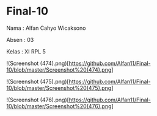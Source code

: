 # Final-10

Nama : Alfan Cahyo Wicaksono 

Absen : 03

Kelas : XI RPL 5

!(Screenshot (474).png)[https://github.com/Alfan11/Final-10/blob/master/Screenshot%20(474).png]
<br>


!(Screenshot (475).png)[https://github.com/Alfan11/Final-10/blob/master/Screenshot%20(475).png]
<br>


!(Screenshot (476).png)[https://github.com/Alfan11/Final-10/blob/master/Screenshot%20(476).png]
<br>
